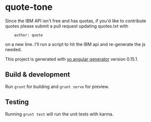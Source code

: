 # quote-tone

Since the IBM API isn't free and has quotas, if you'd like to contribute quotes please submit a pull request updating quotes.txt with

        author: quote

on a new line. I'll run a script to hit the IBM api and re-generate the js needed.

This project is generated with [yo angular generator](https://github.com/yeoman/generator-angular)
version 0.15.1.

## Build & development

Run `grunt` for building and `grunt serve` for preview.

## Testing

Running `grunt test` will run the unit tests with karma.
